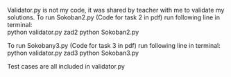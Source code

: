 Validator.py is not my code, it was shared by teacher with me to validate my solutions.
To run Sokoban2.py (Code for task 2 in pdf) run following line in terminal:\
python validator.py zad2 python Sokoban2.py

To run Sokobany3.py (Code for task 3 in pdf) run following line in terminal:\
python validator.py zad3 python Sokoban3.py

Test cases are all included in validator.py 
